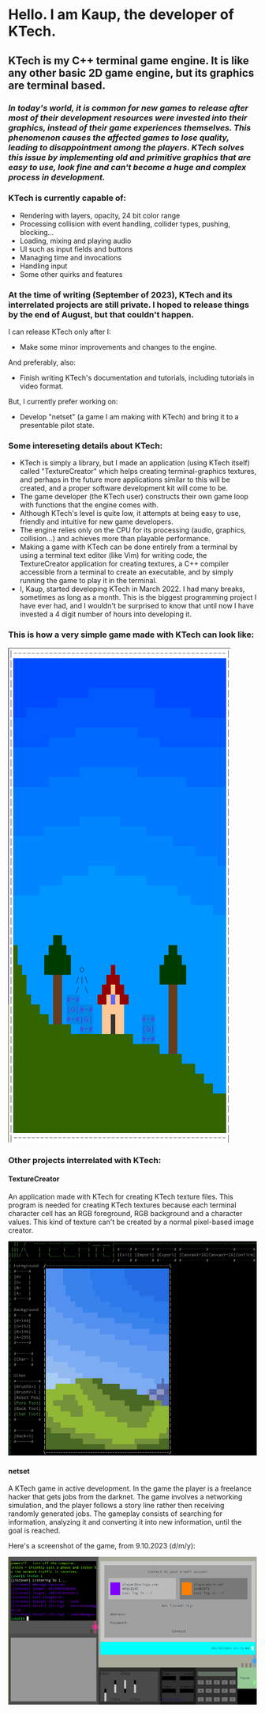 # Hello. I am Kaup, the developer of KTech.

## KTech is my C++ terminal game engine. It is like any other basic 2D game engine, but its graphics are terminal based.

### _In today's world, it is common for new games to release after most of their development resources were invested into their graphics, instead of their game experiences themselves. This phenomenon causes the affected games to lose quality, leading to disappointment among the players. KTech solves this issue by implementing old and primitive graphics that are easy to use, look fine and can't become a huge and complex process in development._

### KTech is currently capable of:

- Rendering with layers, opacity, 24 bit color range
- Processing collision with event handling, collider types, pushing, blocking...
- Loading, mixing and playing audio
- UI such as input fields and buttons
- Managing time and invocations
- Handling input
- Some other quirks and features

### At the time of writing (September of 2023), KTech and its interrelated projects are still private. I hoped to release things by the end of August, but that couldn't happen.
I can release KTech only after I:

- Make some minor improvements and changes to the engine.

And preferably, also:

- Finish writing KTech's documentation and tutorials, including tutorials in video format.

But, I currently prefer working on:

- Develop "netset" (a game I am making with KTech) and bring it to a presentable pilot state.

### Some intereseting details about KTech:

- KTech is simply a library, but I made an application (using KTech itself) called "TextureCreator" which helps creating terminal-graphics textures, and perhaps in the future more applications similar to this will be created, and a proper software development kit will come to be. 
- The game developer (the KTech user) constructs their own game loop with functions that the engine comes with.
- Although KTech's level is quite low, it attempts at being easy to use, friendly and intuitive for new game developers.
- The engine relies only on the CPU for its processing (audio, graphics, collision...) and achieves more than playable performance.
- Making a game with KTech can be done entirely from a terminal by using a terminal text editor (like Vim) for writing code, the TextureCreator application for creating textures, a C++ compiler accessible from a terminal to create an executable, and by simply running the game to play it in the terminal.
- I, Kaup, started developing KTech in March 2022. I had many breaks, sometimes as long as a month. This is the biggest programming project I have ever had, and I wouldn't be surprised to know that until now I have invested a 4 digit number of hours into developing it.

### This is how a very simple game made with KTech can look like:
![KTech Small Game](ktechsmallgame.png)

### Other projects interrelated with KTech:

#### TextureCreator
An application made with KTech for creating KTech texture files. This program is needed for creating KTech textures because each terminal character cell has an RGB foreground, RGB background and a character values. This kind of texture can't be created by a normal pixel-based image creator.

![TextureCreator Screenshot](texturecreatorscreenshot.png)

#### netset
A KTech game in active development. In the game the player is a freelance hacker that gets jobs from the darknet. The game involves a networking simulation, and the player follows a story line rather then receiving randomly generated jobs. The gameplay consists of searching for information, analyzing it and converting it into new information, until the goal is reached.

Here's a screenshot of the game, from 9.10.2023 (d/m/y):

![netset screenshot from 9.10.2023](netset-9.10.2023.png)
